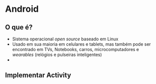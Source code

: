 # Android

## O que é?

- Sistema operacional _open source_ baseado em Linux
- Usado em sua maioria em celulares e tablets, mas também pode ser encontrado em TVs, Notebooks, carros, microcomputadores e _wearables_ (relógios e pulseiras inteligentes)
- 

## Implementar Activity


<!--stackedit_data:
eyJoaXN0b3J5IjpbLTc4NjU0OTM2NSw3OTA1Mzg3NDgsNzMwOT
k4MTE2XX0=
-->